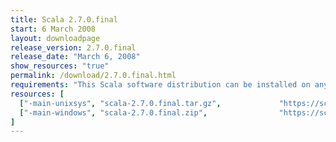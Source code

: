 ```yaml
---
title: Scala 2.7.0.final
start: 6 March 2008
layout: downloadpage
release_version: 2.7.0.final
release_date: "March 6, 2008"
show_resources: "true"
permalink: /download/2.7.0.final.html
requirements: "This Scala software distribution can be installed on any Unix-like or Windows system. It requires the Java runtime version 1.6 or 1.7."
resources: [
  ["-main-unixsys", "scala-2.7.0.final.tar.gz",             "https://scala-lang.org/files/archive/scala-2.7.0-final.tar.gz",                "Mac OS X, Unix, Cygwin",  "13 MB"],
  ["-main-windows", "scala-2.7.0.final.zip",                "https://scala-lang.org/files/archive/scala-2.7.0-final.zip",                   "Windows",                 "13 MB"]
]
---
```




